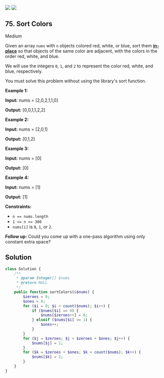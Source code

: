 [![](https://img.shields.io/github/stars/LeetCode-in-Php/LeetCode-in-Php?label=Stars&style=flat-square)](https://github.com/LeetCode-in-Php/LeetCode-in-Php)
[![](https://img.shields.io/github/forks/LeetCode-in-Php/LeetCode-in-Php?label=Fork%20me%20on%20GitHub%20&style=flat-square)](https://github.com/LeetCode-in-Php/LeetCode-in-Php/fork)

## 75\. Sort Colors

Medium

Given an array `nums` with `n` objects colored red, white, or blue, sort them **[in-place](https://en.wikipedia.org/wiki/In-place_algorithm)** so that objects of the same color are adjacent, with the colors in the order red, white, and blue.

We will use the integers `0`, `1`, and `2` to represent the color red, white, and blue, respectively.

You must solve this problem without using the library's sort function.

**Example 1:**

**Input:** nums = [2,0,2,1,1,0]

**Output:** [0,0,1,1,2,2] 

**Example 2:**

**Input:** nums = [2,0,1]

**Output:** [0,1,2] 

**Example 3:**

**Input:** nums = [0]

**Output:** [0] 

**Example 4:**

**Input:** nums = [1]

**Output:** [1] 

**Constraints:**

*   `n == nums.length`
*   `1 <= n <= 300`
*   `nums[i]` is `0`, `1`, or `2`.

**Follow up:** Could you come up with a one-pass algorithm using only constant extra space?

## Solution

```php
class Solution {
    /**
     * @param Integer[] $nums
     * @return NULL
     */
    public function sortColors(&$nums) {
        $zeroes = 0;
        $ones = 0;
        for ($i = 0; $i < count($nums); $i++) {
            if ($nums[$i] == 0) {
                $nums[$zeroes++] = 0;
            } elseif ($nums[$i] == 1) {
                $ones++;
            }
        }
        for ($j = $zeroes; $j < $zeroes + $ones; $j++) {
            $nums[$j] = 1;
        }
        for ($k = $zeroes + $ones; $k < count($nums); $k++) {
            $nums[$k] = 2;
        }
    }
}
```